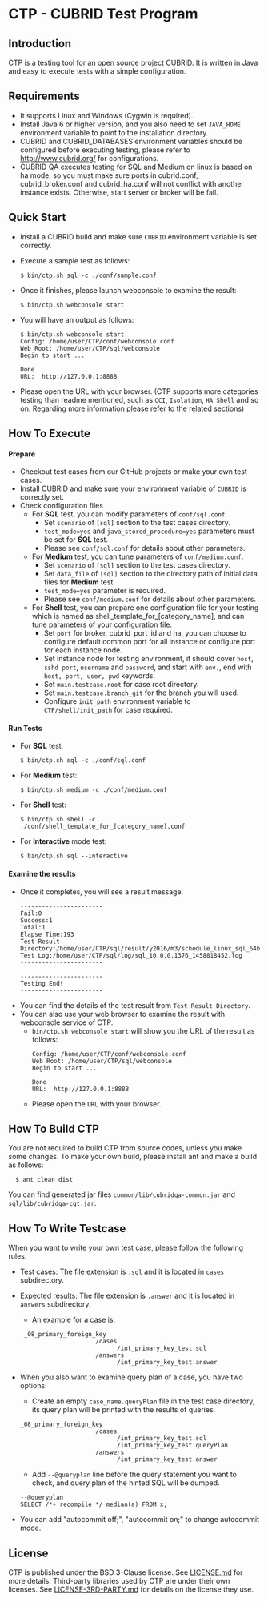 # CTP - CUBRID Test Program

## Introduction
CTP is a testing tool for an open source project CUBRID. It is written in Java and easy to execute tests with a simple configuration. 


## Requirements
* It supports Linux and Windows (Cygwin is required).
* Install Java 6 or higher version, and you also need to set ``JAVA_HOME`` environment variable to point to the installation directory.
* CUBRID and CUBRID_DATABASES environment variables should be configured before executing testing, please refer to http://www.cubrid.org/ for configurations.
* CUBRID QA executes testing for SQL and Medium on linux is based on ha mode, so you must make sure ports in cubrid.conf, cubrid_broker.conf and cubrid_ha.conf will
  not conflict with another instance exists. Otherwise, start server or broker will be fail.


## Quick Start
* Install a CUBRID build and make sure ``CUBRID`` environment variable is set correctly.
* Execute a sample test as follows:
    ``` 
    $ bin/ctp.sh sql -c ./conf/sample.conf
    ```
 
* Once it finishes, please launch webconsole to examine the result:
    ```
    $ bin/ctp.sh webconsole start
    ```
    
* You will have an output as follows:
    ```
    $ bin/ctp.sh webconsole start
	Config: /home/user/CTP/conf/webconsole.conf
	Web Root: /home/user/CTP/sql/webconsole
	Begin to start ...

	Done
	URL:  http://127.0.0.1:8888    
    ```
	
* Please open the URL with your browser.
  (CTP supports more categories testing than readme mentioned, such as ``CCI``, ``Isolation``, ``HA Shell`` and so on. Regarding more information please refer to the related sections)


## How To Execute
#### Prepare
* Checkout test cases from our GitHub projects or make your own test cases.
* Install CUBRID and make sure your environment variable of ``CUBRID`` is correctly set.
* Check configuration files
  * For **SQL** test, you can modify parameters of ``conf/sql.conf``. 
    * Set ``scenario`` of ``[sql]`` section to the test cases directory.
    * ``test_mode=yes`` and ``java_stored_procedure=yes`` parameters must be set for **SQL** test.
    * Please see ``conf/sql.conf`` for details about other parameters.
  * For **Medium** test, you can tune parameters of ``conf/medium.conf``. 
    * Set ``scenario`` of ``[sql]`` section to the test cases directory.
    * Set ``data_file`` of ``[sql]`` section to the directory path of initial data files for **Medium** test.
    * ``test_mode=yes`` parameter is required.
    * Please see ``conf/medium.conf`` for details about other parameters.
  * For **Shell** test, you can prepare one configuration file for your testing which is named as shell_template_for_[category_name], and can tune parameters of your configuration file. 
    * Set ``port`` for broker, cubrid_port_id and ha, you can choose to configure default common port for all instance or configure port for each instance node.
    * Set instance node for testing environment, it should cover ``host``, ``sshd port``, ``username`` and ``password``, and start with ``env.``, end with ``host, port, user, pwd`` keywords.
    * Set ``main.testcase.root`` for case root directory.
    * Set ``main.testcase.branch_git`` for the branch you will used.
    * Configure ``init_path`` environment variable to ``CTP/shell/init_path`` for case required.

#### Run Tests
* For **SQL** test:
    ```
    $ bin/ctp.sh sql -c ./conf/sql.conf
    ```

* For **Medium** test:
    ```
    $ bin/ctp.sh medium -c ./conf/medium.conf
    ```
    
* For **Shell** test:
    ```
    $ bin/ctp.sh shell -c ./conf/shell_template_for_[category_name].conf
    ```
    
* For **Interactive** mode test:
    ```
    $ bin/ctp.sh sql --interactive
    ```
    
#### Examine the results
* Once it completes, you will see a result message.
    ```
    -----------------------
    Fail:0
    Success:1
    Total:1
    Elapse Time:193
    Test Result Directory:/home/user/CTP/sql/result/y2016/m3/schedule_linux_sql_64bit_24202122_10.0.0_1376
    Test Log:/home/user/CTP/sql/log/sql_10.0.0.1376_1458818452.log
    -----------------------
	
    -----------------------
    Testing End!
    -----------------------
    ```
* You can find the details of the test result from ``Test Result Directory``.
* You can also use your web browser to examine the result with webconsole service of CTP.
  * ``bin/ctp.sh webconsole start`` will show you the URL of the result as follows:
    ```
    Config: /home/user/CTP/conf/webconsole.conf
    Web Root: /home/user/CTP/sql/webconsole
    Begin to start ...
          
    Done
    URL:  http://127.0.0.1:8888
    ```
  * Please open the ``URL`` with your browser.
  
        
## How To Build CTP
You are not required to build CTP from source codes, unless you make some changes. To make your own build, please install ant and make a build as follows: 
  ```
    $ ant clean dist
  ```
You can find generated jar files ``common/lib/cubridqa-common.jar`` and ``sql/lib/cubridqa-cqt.jar``.

## How To Write Testcase
When you want to write your own test case, please follow the following rules.
* Test cases: The file extension is ``.sql`` and it is located in ``cases`` subdirectory. 
* Expected results: The file extension is ``.answer`` and it is located in ``answers`` subdirectory. 
  - An example for a case is:
  ```
   _08_primary_foreign_key
                       /cases
                             /int_primary_key_test.sql
                       /answers
                             /int_primary_key_test.answer
  ```
* When you also want to examine query plan of a case, you have two options:
  - Create an empty ``case_name.queryPlan`` file in the test case directory, its query plan will be printed with the results of queries. 
  ```
  _08_primary_foreign_key
                       /cases
                             /int_primary_key_test.sql
                             /int_primary_key_test.queryPlan
                       /answers
                             /int_primary_key_test.answer
  ```
  - Add ``--@queryplan`` line before the query statement you want to check, and query plan of the hinted SQL will be dumped.
  ```
  --@queryplan
  SELECT /*+ recompile */ median(a) FROM x;
  ```

* You can add "autocommit off;", "autocommit on;" to change autocommit mode. 


## License
CTP is published under the BSD 3-Clause license. See [LICENSE.md](LICENSE.md) for more details.
Third-party libraries used by CTP are under their own licenses. See [LICENSE-3RD-PARTY.md](LICENSE-3RD-PARTY.md) for details on the license they use.

